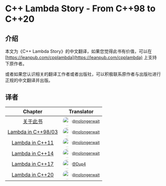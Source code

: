 # C++ Lambda Story - From C++98 to C++20

## 介绍

本文为《C++ Lambda Story》的中文翻译，如果您觉得此书有价值，可以在 [https://leanpub.com/cpplambda](https://leanpub.com/cpplambda) 上支持下原作者。

或者如果您认识相关的翻译工作者或者出版社，可以积极联系原作者与出版社进行正规的中文翻译并出版。

## 译者

|                  Chapter                   |                                                                                                                                                       Translator                                                                                                                                                       |
| :----------------------------------------: | :--------------------------------------------------------------------------------------------------------------------------------------------------------------------------------------------------------------------------------------------------------------------------------------------------------------------: |
|      [关于此书](./Chapter0/README.md)      | <span style="display:flex;"><img src="https://avatars.githubusercontent.com/u/22978131" style="border-radius: 100%; height: 1.8rem; max-width: 100%;"><span style="align-self:center; font-size: .78rem; padding-left: 2px;"><a href="https://github.com/nolongerwait" target="_blank">@nolongerwait</a></span></span> |
| [Lambda in C++98/03](./Chapter1/README.md) | <span style="display:flex;"><img src="https://avatars.githubusercontent.com/u/22978131" style="border-radius: 100%; height: 1.8rem; max-width: 100%;"><span style="align-self:center; font-size: .78rem; padding-left: 2px;"><a href="https://github.com/nolongerwait" target="_blank">@nolongerwait</a></span></span> |
|  [Lambda in C++11](./Chapter2/README.md)   | <span style="display:flex;"><img src="https://avatars.githubusercontent.com/u/22978131" style="border-radius: 100%; height: 1.8rem; max-width: 100%;"><span style="align-self:center; font-size: .78rem; padding-left: 2px;"><a href="https://github.com/nolongerwait" target="_blank">@nolongerwait</a></span></span> |
|  [Lambda in C++14](./Chapter3/README.md)   | <span style="display:flex;"><img src="https://avatars.githubusercontent.com/u/22978131" style="border-radius: 100%; height: 1.8rem; max-width: 100%;"><span style="align-self:center; font-size: .78rem; padding-left: 2px;"><a href="https://github.com/nolongerwait" target="_blank">@nolongerwait</a></span></span> |
|  [Lambda in C++17](./Chapter4/README.md)   |         <span style="display:flex;"><img src="https://avatars.githubusercontent.com/u/38343778" style="border-radius: 100%; height: 1.8rem; max-width: 100%;"><span style="align-self:center; font-size: .78rem; padding-left: 2px;"><a href="https://github.com/Dup4" target="_blank">@Dup4</a></span></span>         |
|  [Lambda in C++20](./Chapter5/README.md)   | <span style="display:flex;"><img src="https://avatars.githubusercontent.com/u/22978131" style="border-radius: 100%; height: 1.8rem; max-width: 100%;"><span style="align-self:center; font-size: .78rem; padding-left: 2px;"><a href="https://github.com/nolongerwait" target="_blank">@nolongerwait</a></span></span> |
